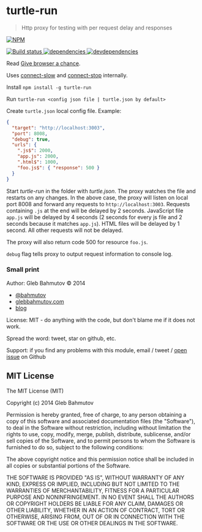 # turtle-run

> Http proxy for testing with per request delay and responses

[![NPM][turtle-run-icon] ][turtle-run-url]

[![Build status][turtle-run-ci-image] ][turtle-run-ci-url]
[![dependencies][turtle-run-dependencies-image] ][turtle-run-dependencies-url]
[![devdependencies][turtle-run-devdependencies-image] ][turtle-run-devdependencies-url]

[turtle-run-icon]: https://nodei.co/npm/turtle-run.png?downloads=true
[turtle-run-url]: https://npmjs.org/package/turtle-run
[turtle-run-ci-image]: https://travis-ci.org/bahmutov/turtle-run.png?branch=master
[turtle-run-ci-url]: https://travis-ci.org/bahmutov/turtle-run
[turtle-run-dependencies-image]: https://david-dm.org/bahmutov/turtle-run.png
[turtle-run-dependencies-url]: https://david-dm.org/bahmutov/turtle-run
[turtle-run-devdependencies-image]: https://david-dm.org/bahmutov/turtle-run/dev-status.png
[turtle-run-devdependencies-url]: https://david-dm.org/bahmutov/turtle-run#info=devDependencies

Read [Give browser a chance](http://bahmutov.calepin.co/give-browser-a-chance.html).

Uses [connect-slow](https://github.com/bahmutov/connect-slow) and 
[connect-stop](https://github.com/bahmutov/connect-stop) internally.

Install `npm install -g turtle-run`

Run `turtle-run <config json file | turtle.json by default>`

Create `turtle.json` local config file. Example:

```json
{
  "target": "http://localhost:3003",
  "port": 8008,
  "debug": true,
  "urls": {
    ".js$": 2000,
    "app.js": 2000,
    ".html$": 1000,
    "foo.js$": { "response": 500 }
  }
}
```

Start *turtle-run* in the folder with *turtle.json*. The proxy watches the file and restarts on any changes.
In the above case, the proxy will listen on local port 8008 and forward any requests to `http://localhost:3003`.
Requests containing `.js` at the end will be delayed by 2 seconds. JavaScript file `app.js` will be delayed by
4 seconds (2 seconds for every js file and 2 seconds because it matches `app.js`). HTML files will be delayed 
by 1 second. All other requests will not be delayed.

The proxy will also return code 500 for resource `foo.js`.

`debug` flag tells proxy to output request information to console log.

### Small print

Author: Gleb Bahmutov &copy; 2014

* [@bahmutov](https://twitter.com/bahmutov)
* [glebbahmutov.com](http://glebbahmutov.com)
* [blog](http://bahmutov.calepin.co/)

License: MIT - do anything with the code, but don't blame me if it does not work.

Spread the word: tweet, star on github, etc.

Support: if you find any problems with this module, email / tweet /
[open issue](https://github.com/bahmutov/turtle-run/issues) on Github

## MIT License

The MIT License (MIT)

Copyright (c) 2014 Gleb Bahmutov

Permission is hereby granted, free of charge, to any person obtaining a copy of
this software and associated documentation files (the "Software"), to deal in
the Software without restriction, including without limitation the rights to
use, copy, modify, merge, publish, distribute, sublicense, and/or sell copies of
the Software, and to permit persons to whom the Software is furnished to do so,
subject to the following conditions:

The above copyright notice and this permission notice shall be included in all
copies or substantial portions of the Software.

THE SOFTWARE IS PROVIDED "AS IS", WITHOUT WARRANTY OF ANY KIND, EXPRESS OR
IMPLIED, INCLUDING BUT NOT LIMITED TO THE WARRANTIES OF MERCHANTABILITY, FITNESS
FOR A PARTICULAR PURPOSE AND NONINFRINGEMENT. IN NO EVENT SHALL THE AUTHORS OR
COPYRIGHT HOLDERS BE LIABLE FOR ANY CLAIM, DAMAGES OR OTHER LIABILITY, WHETHER
IN AN ACTION OF CONTRACT, TORT OR OTHERWISE, ARISING FROM, OUT OF OR IN
CONNECTION WITH THE SOFTWARE OR THE USE OR OTHER DEALINGS IN THE SOFTWARE.
